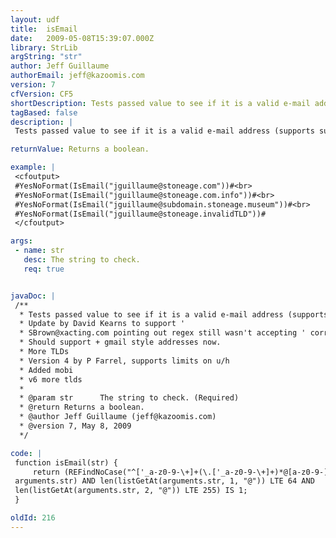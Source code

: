 ```yaml
---
layout: udf
title:  isEmail
date:   2009-05-08T15:39:07.000Z
library: StrLib
argString: "str"
author: Jeff Guillaume
authorEmail: jeff@kazoomis.com
version: 7
cfVersion: CF5
shortDescription: Tests passed value to see if it is a valid e-mail address (supports subdomain nesting and new top-level domains).
tagBased: false
description: |
 Tests passed value to see if it is a valid e-mail address (supports subdomain nesting and new top-level domains).

returnValue: Returns a boolean.

example: |
 <cfoutput>
 #YesNoFormat(IsEmail("jguillaume@stoneage.com"))#<br>
 #YesNoFormat(IsEmail("jguillaume@stoneage.com.info"))#<br>
 #YesNoFormat(IsEmail("jguillaume@subdomain.stoneage.museum"))#<br>
 #YesNoFormat(IsEmail("jguillaume@stoneage.invalidTLD"))#
 </cfoutput>

args:
 - name: str
   desc: The string to check.
   req: true


javaDoc: |
 /**
  * Tests passed value to see if it is a valid e-mail address (supports subdomain nesting and new top-level domains).
  * Update by David Kearns to support '
  * SBrown@xacting.com pointing out regex still wasn't accepting ' correctly.
  * Should support + gmail style addresses now.
  * More TLDs
  * Version 4 by P Farrel, supports limits on u/h
  * Added mobi
  * v6 more tlds
  * 
  * @param str      The string to check. (Required)
  * @return Returns a boolean. 
  * @author Jeff Guillaume (jeff@kazoomis.com) 
  * @version 7, May 8, 2009 
  */

code: |
 function isEmail(str) {
     return (REFindNoCase("^['_a-z0-9-\+]+(\.['_a-z0-9-\+]+)*@[a-z0-9-]+(\.[a-z0-9-]+)*\.(([a-z]{2,3})|(aero|asia|biz|cat|coop|info|museum|name|jobs|post|pro|tel|travel|mobi))$",
 arguments.str) AND len(listGetAt(arguments.str, 1, "@")) LTE 64 AND
 len(listGetAt(arguments.str, 2, "@")) LTE 255) IS 1;
 }

oldId: 216
---
```


